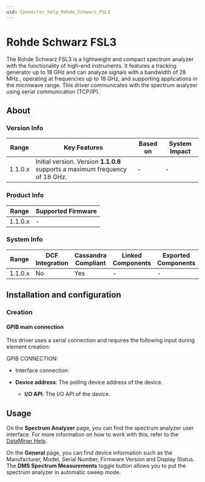 ```yaml
---
uid: Connector_help_Rohde_Schwarz_FSL3
---
```


# Rohde Schwarz FSL3

The Rohde Schwarz FSL3 is a lightweight and compact spectrum analyzer with the functionality of high-end instruments. It features a tracking generator up to 18 GHz and can analyze signals with a bandwidth of 28 MHz., operating at frequencies up to 18 GHz, and supporting applications in the microwave range. This driver communicates with the spectrum analyzer using serial communication (TCP/IP).

## About

### Version Info

| **Range** | **Key Features**                                                             | **Based on** | **System Impact** |
|-----------|------------------------------------------------------------------------------|--------------|-------------------|
| 1.1.0.x   | Initial version. Version **1.1.0.8** supports a maximum frequency of 18 GHz. | \-           | \-                |

### Product Info

| **Range** | **Supported Firmware** |
|-----------|------------------------|
| 1.1.0.x   | \-                     |

### System Info

| **Range** | **DCF Integration** | **Cassandra Compliant** | **Linked Components** | **Exported Components** |
|-----------|---------------------|-------------------------|-----------------------|-------------------------|
| 1.1.0.x   | No                  | Yes                     | \-                    | \-                      |

## Installation and configuration

### Creation

#### GPIB main connection

This driver uses a serial connection and requires the following input during element creation:

GPIB CONNECTION:

- Interface connection:

- **Device address**: The polling device address of the device.
  - **I/O API**: The I/O API of the device.

## Usage

On the **Spectrum Analyzer** page, you can find the spectrum analyzer user interface. For more information on how to work with this, refer to the [DataMiner Help](https://help.dataminer.services/dataminer/#t=DataMinerUserGuide/part_4/SpectrumAnalysis/Working_with_spectrum_analyzer_elements.htm%23XREF_82474_36_2_Working_with).

On the **General** page, you can find device information such as the Manufacturer, Model, Serial Number, Firmware Version and Display Status. The **DMS Spectrum Measurements** toggle button allows you to put the spectrum analyzer in automatic sweep mode.
